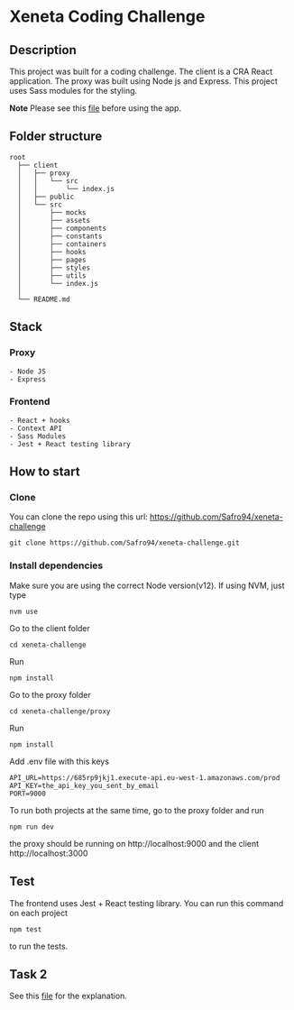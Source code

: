 # Xeneta Coding Challenge

## Description

This project was built for a coding challenge. The client is a CRA React application. The proxy was built using Node js and Express. This project uses Sass modules for the styling.

**Note** Please see this [file](https://github.com/Safro94/xeneta-challenge/blob/master/Notes.md) before using the app.

## Folder structure

    root
      ├── client
      │   ├── proxy
      │   │   └── src
      │   │       └── index.js
      │   ├── public
      │   └── src
      │       ├── mocks
      │       ├── assets
      │       ├── components
      │       ├── constants
      │       ├── containers
      │       ├── hooks
      │       ├── pages
      │       ├── styles
      │       ├── utils
      │       └── index.js
      │
      └── README.md

## Stack

### Proxy

    - Node JS
    - Express

### Frontend

    - React + hooks
    - Context API
    - Sass Modules
    - Jest + React testing library

## How to start

### Clone

You can clone the repo using this url: https://github.com/Safro94/xeneta-challenge

```
git clone https://github.com/Safro94/xeneta-challenge.git
```

### Install dependencies

Make sure you are using the correct Node version(v12). If using NVM, just type

```
nvm use
```

Go to the client folder

```
cd xeneta-challenge
```

Run

```
npm install
```

Go to the proxy folder

```
cd xeneta-challenge/proxy
```

Run

```
npm install
```

Add .env file with this keys

```
API_URL=https://685rp9jkj1.execute-api.eu-west-1.amazonaws.com/prod
API_KEY=the_api_key_you_sent_by_email
PORT=9000
```

To run both projects at the same time, go to the proxy folder and run

```
npm run dev
```

the proxy should be running on http://localhost:9000 and the client http://localhost:3000

## Test

The frontend uses Jest + React testing library. You can run this command on each project

```
npm test
```

to run the tests.

## Task 2

See this [file](https://github.com/Safro94/xeneta-challenge/blob/master/Task2.md) for the explanation.
